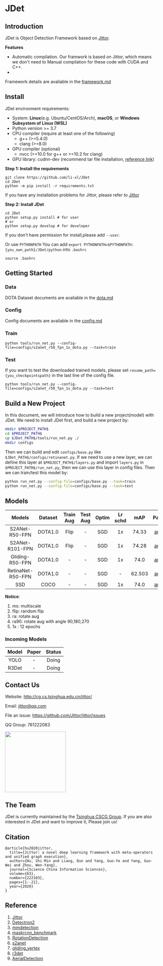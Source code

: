 # JDet
## Introduction
JDet is Object Detection Framework  based on [Jittor](https://github.com/Jittor/jittor). 

**Features**
- Automatic compilation. Our framwork is based on Jittor, which means we don't need to Manual compilation for these code with CUDA and C++.
- 

Framework details are avaliable in the [framework.md](docs/framework.md)
## Install
JDet environment requirements:

* System: **Linux**(e.g. Ubuntu/CentOS/Arch), **macOS**, or **Windows Subsystem of Linux (WSL)**
* Python version >= 3.7
* CPU compiler (require at least one of the following)
    * g++ (>=5.4.0)
    * clang (>=8.0)
* GPU compiler (optional)
    * nvcc (>=10.0 for g++ or >=10.2 for clang)
* GPU library: cudnn-dev (recommend tar file installation, [reference link](https://docs.nvidia.com/deeplearning/cudnn/install-guide/index.html#installlinux-tar))

**Step 1: Install the requirements**
```shell
git clone https://github.com/li-xl/JDet
cd JDet
python -m pip install -r requirements.txt
```
If you have any installation problems for Jittor, please refer to [Jittor](https://github.com/Jittor/jittor)

**Step 2: Install JDet**
 
```shell
cd JDet
python setup.py install # for user
# or
python setup.py develop # for developer
```
If you don't have permission for install,please add ```--user```.

Or use ```PYTHONPATH```
You can add ```export PYTHONPATH=$PYTHONPATH:{you_own_path}/JDet/python``` into ```.bashrc```
```shell
source .bashrc
```

## Getting Started

### Data
DOTA Dataset documents are avaliable in the [dota.md](docs/dota.md)
### Config
Config documents are avaliable in the [config.md](docs/config.md)
### Train
```shell
python tools/run_net.py --config-file=configs/s2anet_r50_fpn_1x_dota.py --task=train
```

### Test
If you want to test the downloaded trained models, please set ```resume_path={you_checkpointspath}``` in the last line of the config file.
```shell
python tools/run_net.py --config-file=configs/s2anet_r50_fpn_1x_dota.py --task=test
```
## Build a New Project
In this document, we will introduce how to build a new project(model) with JDet.
We need to install JDet first, and build a new project by:
```sh
mkdir $PROJECT_PATH$
cd $PROJECT_PATH$
cp $JDet_PATH$/tools/run_net.py ./
mkdir configs
```
Then we can build and edit `configs/base.py` like `$JDet_PATH$/configs/retinanet.py`.
If we need to use a new layer, we can define this layer at `$PROJECT_PATH$/layers.py` and import `layers.py` in `$PROJECT_PATH$/run_net.py`, then we can use this layer in config files.
Then we can train/test this model by:
```sh
python run_net.py --config-file=configs/base.py --task=train
python run_net.py --config-file=configs/base.py --task=test
```

## Models

|    Models     | Dataset |Train Aug | Test Aug | Optim | Lr schd | mAP    | Paper | Config     | Download   |
| :-----------: | :-----: |:-----:| :-----: | :-----:| :-----:| :----: |:--------:|:--------: | :--------: |
| S2ANet-R50-FPN | DOTA1.0| Flip|-|  SGD   |   1x    | 74.33   | [arxiv](https://arxiv.org/abs/2008.09397)| [config]() | [model]() |
| S2ANet-R101-FPN |DOTA1.0|Flip|-|  SGD   |   1x    | 74.28   | [arxiv](https://arxiv.org/abs/2008.09397)| [config]() | [model]() |
| Gliding-R50-FPN |DOTA1.0|-|-|  SGD   |   1x    | 74.0   | [arxiv]()| [config]() | [model]() |
| RetinaNet-R50-FPN |DOTA1.0|-|-|  SGD   |   -    | 62.503   | [arxiv](https://arxiv.org/abs/1708.02002)| [config](configs/retinanet_r50v1d_fpn_dota.py) | [model](https://cloud.tsinghua.edu.cn/f/f12bb566d4be43bfbdc7/) [pretrained]("https://cloud.tsinghua.edu.cn/f/6b5db5fdd5304a5abf19/") |
| SSD |COCO |-|-|  SGD   |   1x    | 74.0   | [arxiv]()| [config]() | [model]() |


**Notice**:

1. ms: multiscale 
2. flip: random flip
3. ra: rotate aug
4. ra90: rotate aug with angle 90,180,270
5. 1x : 12 epochs

### Incoming Models
| Model | Paper | Status|
| :---: | :---: | :---: |
| YOLO | - | Doing|
| R3Det| - | Doing|

## Contact Us


Website: http://cg.cs.tsinghua.edu.cn/jittor/

Email: jittor@qq.com

File an issue: https://github.com/Jittor/jittor/issues

QQ Group: 761222083


<img src="https://cg.cs.tsinghua.edu.cn/jittor/images/news/2020-12-8-21-19-1_2_2/fig4.png" width="200"/>

## The Team


JDet is currently maintained by the [Tsinghua CSCG Group](https://cg.cs.tsinghua.edu.cn/). If you are also interested in JDet and want to improve it, Please join us!


## Citation


```
@article{hu2020jittor,
  title={Jittor: a novel deep learning framework with meta-operators and unified graph execution},
  author={Hu, Shi-Min and Liang, Dun and Yang, Guo-Ye and Yang, Guo-Wei and Zhou, Wen-Yang},
  journal={Science China Information Sciences},
  volume={63},
  number={222103},
  pages={1--21},
  year={2020}
}
```

## Reference
1. [Jittor](https://github.com/Jittor/jittor)
2. [Detectron2](https://github.com/facebookresearch/detectron2)
3. [mmdetection](https://github.com/open-mmlab/mmdetection)
4. [maskrcnn_benchmark](https://github.com/facebookresearch/maskrcnn-benchmark)
5. [RotationDetection](https://github.com/yangxue0827/RotationDetection)
6. [s2anet](https://github.com/csuhan/s2anet)
7. [gliding_vertex](https://github.com/MingtaoFu/gliding_vertex)
8. [r3det](https://github.com/SJTU-Thinklab-Det/r3det-on-mmdetection)
9. [AerialDetection](https://github.com/dingjiansw101/AerialDetection)


